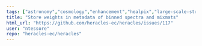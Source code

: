 ```yaml
---
tags: ["astronomy","cosmology","enhancement","healpix","large-scale-structure","python","spherical-harmonics"]
title: "Store weights in metadata of binned spectra and mixmats"
html_url: "https://github.com/heracles-ec/heracles/issues/117"
user: "ntessore"
repo: "heracles-ec/heracles"
---
```


